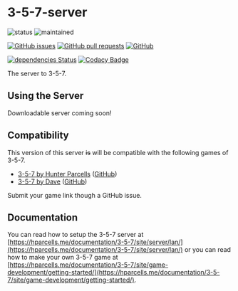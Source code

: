 # 3-5-7-server
![status](https://img.shields.io/badge/status-complete-brightgreen.svg)
![maintained](https://img.shields.io/badge/maintained-no%20(as%20of%202018)-red.svg)

[![GitHub issues](https://img.shields.io/github/issues/hparcells/3-5-7-server.svg)](https://github.com/hparcells/3-5-7-server)
[![GitHub pull requests](https://img.shields.io/github/issues-pr/hparcells/3-5-7-server.svg)](https://github.com/hparcells/3-5-7-server)
[![GitHub](https://img.shields.io/github/license/hparcells/3-5-7-server.svg)](https://github.com/hparcells/3-5-7-server)

[![dependencies Status](https://david-dm.org/hparcells/3-5-7-server/status.svg)](https://david-dm.org/hparcells/3-5-7-server)
[![Codacy Badge](https://api.codacy.com/project/badge/Grade/bb1df484d95d44c596b47ca694918ce0)](https://www.codacy.com/app/hparcells/3-5-7-server?utm_source=github.com&amp;utm_medium=referral&amp;utm_content=hparcells/3-5-7-server&amp;utm_campaign=Badge_Grade)

The server to 3-5-7.

## Using the Server
Downloadable server coming soon!

## Compatibility
This version of this server ~~is~~ will be compatible with the following games of 3-5-7.
- [3-5-7 by Hunter Parcells](https://hparcells.me/games/3-5-7/) ([GitHub](https://github.com/hparcells/3-5-7/))
- [3-5-7 by Dave]() ([GitHub](https://github.com/imdaveead/3-5-7/))

Submit your game link though a GitHub issue.

## Documentation
You can read how to setup the 3-5-7 server at [https://hparcells.me/documentation/3-5-7/site/server/lan/](https://hparcells.me/documentation/3-5-7/site/server/lan/) or you can read how to make your own 3-5-7 game at [https://hparcells.me/documentation/3-5-7/site/game-development/getting-started/](https://hparcells.me/documentation/3-5-7/site/game-development/getting-started/).
